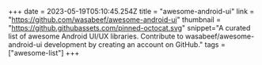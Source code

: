 +++
date = 2023-05-19T05:10:45.254Z
title = "awesome-android-ui"
link = "https://github.com/wasabeef/awesome-android-ui"
thumbnail = "https://github.githubassets.com/pinned-octocat.svg"
snippet="A curated list of awesome Android UI/UX libraries. Contribute to wasabeef/awesome-android-ui development by creating an account on GitHub."
tags = ["awesome-list"]
+++
